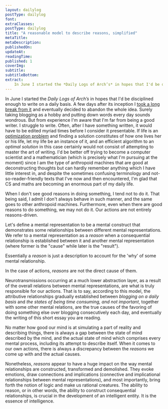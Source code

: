 ```yaml
---
layout: dailylog
postType: dailylog
font: 
extraClasses: 
postType: dailylog
title: "A reasonable model to describe reasons, simplified"
metaTitle:
metaDescription: 
publishedOn: 
updateAt: 
readingTime: 
published: 1
coverImg: 
subtitle:
subtitleBottom:
extract: 
    In June I started the *Daily Logs of Arch’s* in hopes that I'd be disciplined enough to write on a daily basis. A few days after its inception I [took a long break from it](http://0a.io/halt1/) and eventually decided to abandon the whole idea. Surely taking blogging as a hobby and putting down words every day sounds wondrous. But from experience I'm aware that I'm far from being a good writer. I struggle to write. Often, after I have something written, it would have to be edited myriad times before I consider it presentable. If life is an [optimization problem](https://en.wikipedia.org/wiki/Optimization_problem) and finding a solution constitutes of how one lives her or his life, let my life be an instance of it, and an efficient algorithm to an *optimal solution* in this case certainly would not consist of attempting to master the art of writing. I'd be better off trying to become a computer scientist and a mathematician (which is precisely what I'm pursuing at the moment) since I am the type of anthropoid machines that are good at deconstructing thoughts but can hardly remember anything which I have little interst in, and despite the sometimes confusing terminology and not-so-reader-friendly texts that I've now and then encountered, I'm glad that CS and maths are becoming an enormous part of my daily life.
---
```


In June I started the *Daily Logs of Arch’s* in hopes that I'd be disciplined enough to write on a daily basis. A few days after its inception I [took a long break from it](http://0a.io/halt1/) and eventually decided to abandon the whole idea. Surely taking blogging as a hobby and putting down words every day sounds wondrous. But from experience I'm aware that I'm far from being a good writer. I struggle to write. Often, after I have something written, it would have to be edited myriad times before I consider it presentable. If life is an [optimization problem](https://en.wikipedia.org/wiki/Optimization_problem) and finding a solution constitutes of how one lives her or his life, let my life be an instance of it, and an efficient algorithm to an *optimal solution* in this case certainly would not consist of attempting to master the art of writing. I'd be better off trying to become a computer scientist and a mathematician (which is precisely what I'm pursuing at the moment) since I am the type of anthropoid machines that are good at deconstructing thoughts but can hardly remember anything which I have little interest in, and despite the sometimes confusing terminology and not-so-reader-friendly texts that I've now and then encountered, I'm glad that CS and maths are becoming an enormous part of my daily life.

When I don't see good reasons in doing something, I tend not to do it. That being said, I admit I don't always behave in such manner, and the same goes to other anthropoid machines. Furthermore, even when there are good reasons to do something, we may not do it. Our actions are not entirely reasons-driven. 

Let's define a mental representation to be a mental construct that demonstrates some relationships between different mental representations. We refer to a mental representation as a *reason* when a consequential relationship is established between it and another mental representation (where former is the "cause" while later is the "result"). 

Essentially a *reason* is just a description to account for the 'why' of some mental relationship. 

In the case of actions, *reasons* are not the direct cause of them. 

Neurotransmissions occurring at a much lower abstraction layer, as a result of the overall relations between mental representations, are what is truly responsible for our actions. That is to say, according to this model, the attributive relationships gradually established between *blogging on a daily basis* and *the states of being time consuming, and not important*, together with some other mental relations, are the true causes of the favoring of doing something else over blogging consecutively each day, and eventually the writing of this short essay you are reading. 

No matter how good our mind is at simulating a part of reality and describing things, there is always a gap between the state of mind described by the mind, and the actual state of mind which comprises every mental process, including its attempt to describe itself. When it comes to our own actions, there is always a discrepancy between the *reasons* we come up with and the actual causes.

Nonetheless, *reasons* appear to have a huge impact on the way mental relationships are constructed, transformed and demolished. They evoke emotions, draw connections and implications (connective and implicational relationships between mental representations), and most importantly, bring forth the notion of logic and make us rational creatures. The ability to reason, or in other words, the ability to construct consequential relationships, is crucial in the development of an intelligent entity. It is the essence of intelligence.